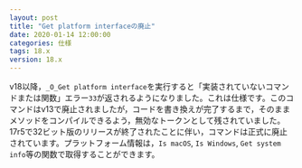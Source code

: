 ```yaml
---
layout: post
title: "Get platform interfaceの廃止"
date: 2020-01-14 12:00:00
categories: 仕様 
tags: 18.x 
version: 18.x
---
```


v18以降，``_O_Get platform interface``を実行すると「実装されていないコマンドまたは関数」エラー``33``が返されるようになりました。これは仕様です。このコマンドはv13で廃止されましたが，コードを書き換えが完了するまで，そのままメソッドをコンパイルできるよう，無効なトークンとして残されていました。17r5で32ビット版のリリースが終了されたことに伴い，コマンドは正式に廃止されています。プラットフォーム情報は，``Is macOS``, ``Is Windows``, ``Get system info``等の関数で取得することができます。
